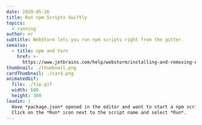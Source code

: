 ```yaml
---
date: 2020-05-26
title: Run npm Scripts Swiftly
topics:
  - running
author: er
subtitle: WebStorm lets you run npm scripts right from the gutter.
seealso:
  - title: npm and Yarn
    href: >-
      https://www.jetbrains.com/help/webstorm/installing-and-removing-external-software-using-node-package-manager.html
thumbnail: ./thumbnail.png
cardThumbnail: ./card.png
animatedGif:
  file: ./tip.gif
  width: 600
  height: 300
leadin: |
  Have *package.json* opened in the editor and want to start a npm script? 
  Click on the *Run* icon next to the script name and select *Run*.
---
```


